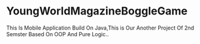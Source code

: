 # YoungWorldMagazineBoggleGame
This Is Mobile Application Build On Java,This is Our Another Project Of 2nd Semster Based On OOP And Pure Logic..
